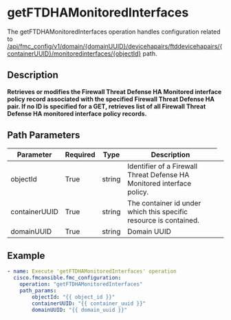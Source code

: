 # getFTDHAMonitoredInterfaces

The getFTDHAMonitoredInterfaces operation handles configuration related to [/api/fmc_config/v1/domain/{domainUUID}/devicehapairs/ftddevicehapairs/{containerUUID}/monitoredinterfaces/{objectId}](/paths//api/fmc_config/v1/domain/{domain_uuid}/devicehapairs/ftddevicehapairs/{container_uuid}/monitoredinterfaces/{object_id}.md) path.&nbsp;
## Description
**Retrieves or modifies the Firewall Threat Defense HA Monitored interface policy record associated with the specified Firewall Threat Defense HA pair. If no ID is specified for a GET, retrieves list of all Firewall Threat Defense HA monitored interface policy records.**

## Path Parameters
| Parameter | Required | Type | Description |
| --------- | -------- | ---- | ----------- |
| objectId | True | string <td colspan=3> Identifier of a Firewall Threat Defense HA Monitored interface policy. |
| containerUUID | True | string <td colspan=3> The container id under which this specific resource is contained. |
| domainUUID | True | string <td colspan=3> Domain UUID |

## Example
```yaml
- name: Execute 'getFTDHAMonitoredInterfaces' operation
  cisco.fmcansible.fmc_configuration:
    operation: "getFTDHAMonitoredInterfaces"
    path_params:
        objectId: "{{ object_id }}"
        containerUUID: "{{ container_uuid }}"
        domainUUID: "{{ domain_uuid }}"

```